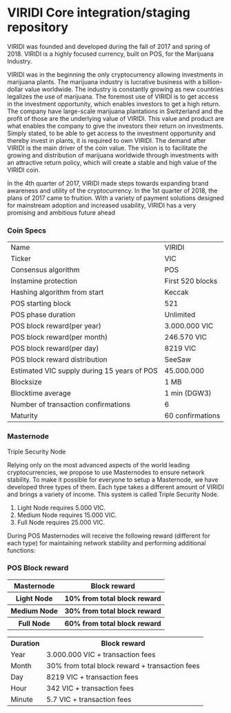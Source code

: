 VIRIDI Core integration/staging repository
=====================================

VIRIDI was founded and developed during the fall of 2017 and spring of 2018. VIRIDI is a highly
focused currency, built on POS, for the Marijuana Industry.

VIRIDI was in the beginning the only cryptocurrency allowing investments in marijuana plants. The
marijuana industry is lucrative business with a billion-dollar value worldwide. The industry is
constantly growing as new countries legalizes the use of marijuana. The foremost use of VIRIDI is
to get access in the investment opportunity, which enables investors to get a high return. The
company have large-scale marijuana plantations in Switzerland and the profit of those are the
underlying value of VIRIDI. This value and product are what enables the company to give the
investors their return on investments. Simply stated, to be able to get access to the investment
opportunity and thereby invest in plants, it is required to own VIRIDI. The demand after VIRIDI is
the main driver of the coin value. The vision is to facilitate the growing and distribution of
marijuana worldwide through investments with an attractive return policy, which will create a
stable and high value of the VIRIDI coin.

In the 4th quarter of 2017, VIRIDI made steps towards expanding brand awareness and utility of the
cryptocurrency. In the 1st quarter of 2018, the plans of 2017 came to fruition. With a variety of
payment solutions designed for mainstream adoption and increased usability, VIRIDI has a very
promising and ambitious future ahead

### Coin Specs

<table>
<tr><td>Name</td><td>VIRIDI</td></tr>
<tr><td>Ticker</td><td>VIC</td></tr>
<tr><td>Consensus algorithm</td><td>POS</td></tr>
<tr><td>Instamine protection</td><td>First 520 blocks</td></tr>
<tr><td>Hashing algorithm from start</td><td>Keccak</td></tr>
<tr><td>POS starting block</td><td>521</td></tr>
<tr><td>POS phase duration</td><td>Unlimited</td></tr>
<tr><td>POS block reward(per year)</td><td>3.000.000 VIC</td></tr>
<tr><td>POS block reward(per month)</td><td>246.570 VIC</td></tr>
<tr><td>POS block reward(per day)</td><td>8219 VIC</td></tr>
<tr><td>POS block reward distribution</td><td>SeeSaw</td></tr>
<tr><td>Estimated VIC supply during 15 years of POS</td><td>45.000.000</td></tr>
<tr><td>Blocksize</td><td>1 MB</td></tr>
<tr><td>Blocktime average</td><td>1 min (DGW3)</td></tr>
<tr><td>Number of transaction confirmations</td><td>6</td></tr>
<tr><td>Maturity</td><td>60 confirmations</td></tr>
</table>

### Masternode

Triple Security Node

Relying only on the most advanced aspects of the world leading cryptocurrencies, we propose to
use Masternodes to ensure network stability.
To make it possible for everyone to setup a Masternode, we have developed three types of them.
Each type takes a different amount of VIRIDI and brings a variety of income. This system is
called Triple Security Node.

1. Light Node requires 5.000 VIC.
2. Medium Node requires 15.000 VIC.
3. Full Node requires 25.000 VIC.

During POS Masternodes will receive the following reward (different for each type) for maintaining
network stability and performing additional functions:

### POS Block reward

<table>
<tr><th>Masternode</th><th>Block reward</th></tr>
<tr><th>Light Node</th><th>10% from total block reward</th></tr>
<tr><th>Medium Node</th><th>30% from total block reward</th></tr>
<tr><th>Full Node</th><th>60% from total block reward</th></tr>
</table>

<table>
<tr><th>Duration</th><th>Block reward</th></tr>
<tr><td>Year</td><td>3.000.000 VIC + transaction fees</td></tr>
<tr><td>Month</td><td>30% from total block reward + transaction fees</td></tr>
<tr><td>Day</td><td>8219 VIC + transaction fees</td></tr>
<tr><td>Hour</td><td>342 VIC + transaction fees</td></tr>
<tr><td>Minute</td><td>5.7 VIC + transaction fees </td></tr>
</table>